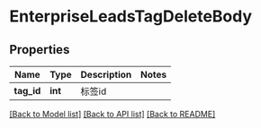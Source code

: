 # EnterpriseLeadsTagDeleteBody

## Properties
Name | Type | Description | Notes
------------ | ------------- | ------------- | -------------
**tag_id** | **int** | 标签id | 

[[Back to Model list]](../README.md#documentation-for-models) [[Back to API list]](../README.md#documentation-for-api-endpoints) [[Back to README]](../README.md)

